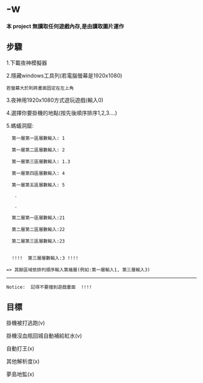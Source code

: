 # -w

__本 project 無讀取任何遊戲內存,是由讀取圖片運作__

步驟
--------------------------

1.下載夜神模擬器

2.隱藏windows工具列(若電腦螢幕是1920x1080)
	
	若螢幕大於則將畫面固定在左上角

3.夜神用1920x1080方式遊玩遊戲(輸入0)

4.選擇你要掛機的地點(按先後順序排序1,2,3....)

5.螞蟻洞窟: 

      第一層第一區層數輸入: 1

      第一層第二區層數輸入: 2

      第一層第三區層數輸入: 1.3 

      第一層第四區層數輸入: 4

      第一層第五區層數輸入: 5

	   .

	   .

	  第二層第一區層數輸入:21

	  第二層第二區層數輸入:22

	  第二層第三區層數輸入:23


      !!!!  第三層層數輸入:3 !!!!

  	=> 其餘區域依排列順序輸入第幾層(例如:第一層輸入1, 第三層輸入3)



--------------
	Notice:  記得不要擋到遊戲畫面  !!!!

	

目標
------------------------------------------


掛機被打逃跑(v)

掛機沒血瓶回城自動補給紅水(v)  
       
自動打王(x)

其他解析度(x)

夢島地監(x)
